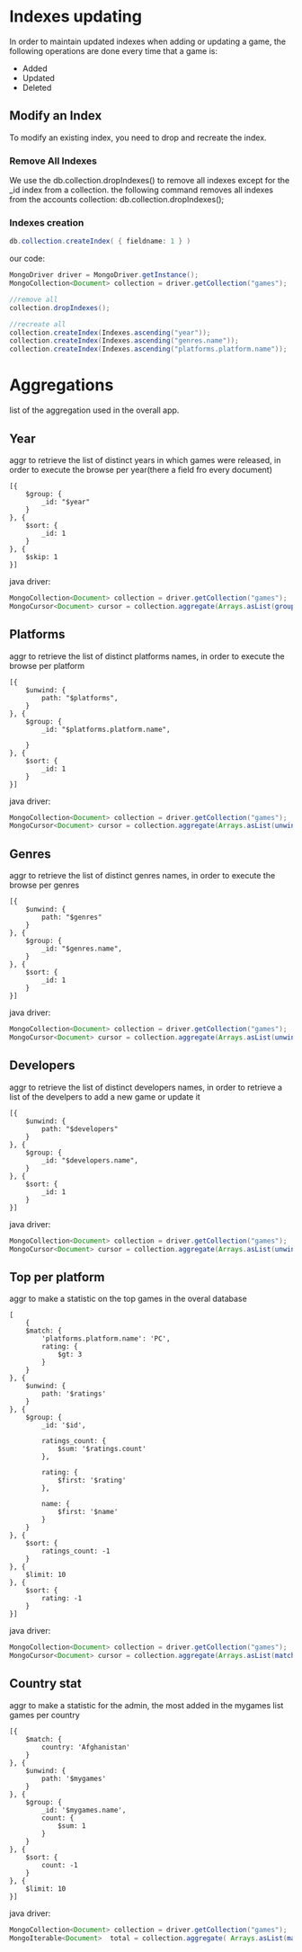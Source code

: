 


# Indexes updating
In order to maintain updated indexes when adding or updating a game, the following operations are done every time that a game is:
- Added
- Updated
- Deleted

## Modify an Index
To modify an existing index, you need to drop and recreate the index. 

### Remove All Indexes
We use the db.collection.dropIndexes() to remove all indexes except for the _id index from a collection.
the following command removes all indexes from the accounts collection:
db.collection.dropIndexes();

### Indexes creation

```java
db.collection.createIndex( { fieldname: 1 } )
```
our code:

```java
MongoDriver driver = MongoDriver.getInstance();
MongoCollection<Document> collection = driver.getCollection("games");	

//remove all
collection.dropIndexes();

//recreate all
collection.createIndex(Indexes.ascending("year"));
collection.createIndex(Indexes.ascending("genres.name"));
collection.createIndex(Indexes.ascending("platforms.platform.name"));
```

# Aggregations

list of the aggregation used in the overall app.

## Year
aggr to retrieve the list of distinct years in which games were released, in order to execute the browse per year(there a field fro every document)
```
[{
    $group: {
        _id: "$year"
    }
}, {
    $sort: {
        _id: 1
    }
}, {
    $skip: 1
}]
```

java driver:

```java
MongoCollection<Document> collection = driver.getCollection("games");
MongoCursor<Document> cursor = collection.aggregate(Arrays.asList(group("$year"), sort(ascending("_id")), skip(1))).iterator();
```
## Platforms
aggr to retrieve the list of distinct platforms names, in order to execute the browse per platform
```
[{
    $unwind: {
        path: "$platforms",
    }
}, {
    $group: {
        _id: "$platforms.platform.name",

    }
}, {
    $sort: {
        _id: 1
    }
}]
```
java driver:

```java
MongoCollection<Document> collection = driver.getCollection("games");
MongoCursor<Document> cursor = collection.aggregate(Arrays.asList(unwind("$platforms"), group("$platforms.platform.name"), sort(ascending("_id")))).iterator();
```

## Genres
aggr to retrieve the list of distinct genres names, in order to execute the browse per genres
```
[{
    $unwind: {
        path: "$genres"
    }
}, {
    $group: {
        _id: "$genres.name",
    }
}, {
    $sort: {
        _id: 1
    }
}]
```
java driver:

```java
MongoCollection<Document> collection = driver.getCollection("games");
MongoCursor<Document> cursor = collection.aggregate(Arrays.asList(unwind("$genres"), group("$genres.name"), sort(ascending("_id")))).iterator();
```
## Developers

aggr to retrieve the list of distinct developers names, in order to retrieve a list of the develpers to add a new game or update it
```
[{
    $unwind: {
        path: "$developers"
    }
}, {
    $group: {
        _id: "$developers.name",
    }
}, {
    $sort: {
        _id: 1
    }
}]
```
java driver:

```java
MongoCollection<Document> collection = driver.getCollection("games");
MongoCursor<Document> cursor = collection.aggregate(Arrays.asList(unwind("$developers"), group("$developers.name"), sort(ascending("_id")))).iterator();
```		

## Top per platform
aggr to make a statistic on the top games in the overal database
```
[
    {
    $match: {
        'platforms.platform.name': 'PC',
        rating: {
            $gt: 3
        }
    }
}, {
    $unwind: {
        path: '$ratings'
    }
}, {
    $group: {
        _id: '$id',

        ratings_count: {
            $sum: '$ratings.count'
        },

        rating: {
            $first: '$rating'
        },

        name: {
            $first: '$name'
        }
    }
}, {
    $sort: {
        ratings_count: -1
    }
}, {
    $limit: 10
}, {
    $sort: {
        rating: -1
    }
}]
```
java driver:

```java
MongoCollection<Document> collection = driver.getCollection("games");
MongoCursor<Document> cursor = collection.aggregate(Arrays.asList(match(and(eq("platforms.platform.name", value), gt("rating", 3L))), unwind("$ratings"), group("$id", sum("ratings_count", "$ratings.count"), first("rating", "$rating"), first("name", "$name")), sort(descending("ratings_count")), limit(10), sort(descending("rating")))).iterator();
```			

## Country stat

aggr to make a statistic for the admin, the most added in the mygames list games per country
```
[{
    $match: {
        country: 'Afghanistan'
    }
}, {
    $unwind: {
        path: '$mygames'
    }
}, {
    $group: {
        _id: '$mygames.name',
        count: {
            $sum: 1
        }
    }
}, {
    $sort: {
        count: -1
    }
}, {
    $limit: 10
}]
```
java driver:

```java
MongoCollection<Document> collection = driver.getCollection("games");
MongoIterable<Document>  total = collection.aggregate( Arrays.asList(match(eq("country", country)), unwind("$mygames"), group("$mygames.name", sum("count", 1L)), sort(descending("count")), limit(10)));
```	